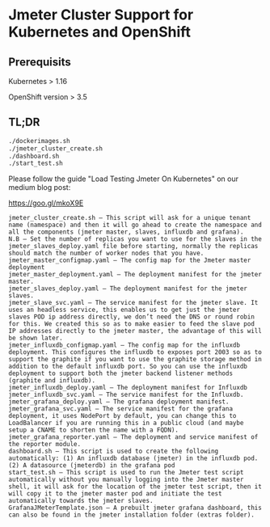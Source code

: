# Jmeter Cluster Support for Kubernetes and OpenShift

## Prerequisits

Kubernetes > 1.16

OpenShift version > 3.5

## TL;DR

```bash
./dockerimages.sh
./jmeter_cluster_create.sh
./dashboard.sh
./start_test.sh
```

Please follow the guide "Load Testing Jmeter On Kubernetes" on our medium blog post:

https://goo.gl/mkoX9E

    jmeter_cluster_create.sh — This script will ask for a unique tenant name (namespace) and then it will go ahead to create the namespace and all the components (jmeter master, slaves, influxdb and grafana).
    N.B — Set the number of replicas you want to use for the slaves in the jmeter_slaves_deploy.yaml file before starting, normally the replicas should match the number of worker nodes that you have.
    jmeter_master_configmap.yaml — The config map for the Jmeter master deployment
    jmeter_master_deployment.yaml — The deployment manifest for the jmeter master.
    jmeter_slaves_deploy.yaml — The deployment manifest for the jmeter slaves.
    jmeter_slave_svc.yaml — The service manifest for the jmeter slave. It uses an headless service, this enables us to get just the jmeter slaves POD ip address directly, we don’t need the DNS or round robin for this. We created this so as to make easier to feed the slave pod IP addresses directly to the jmeter master, the advantage of this will be shown later.
    jmeter_influxdb_configmap.yaml — The config map for the influxdb deployment. This configures the influxdb to exposes port 2003 so as to support the graphite if you want to use the graphite storage method in addition to the default influxdb port. So you can use the influxdb deployment to support both the jmeter backend listener methods (graphite and influxdb).
    jmeter_influxdb_deploy.yaml — The deployment manifest for Influxdb
    jmeter_influxdb_svc.yaml — The service manifest for the Influxdb.
    jmeter_grafana_deploy.yaml — The grafana deployment manifest.
    jmeter_grafana_svc.yaml — The service manifest for the grafana deployment, it uses NodePort by default, you can change this to LoadBalancer if you are running this in a public cloud (and maybe setup a CNAME to shorten the name with a FQDN).
    jmeter_grafana_reporter.yaml — The deployment and service manifest of the reporter module.
    dashboard.sh — This script is used to create the following automatically: (1) An influxdb database (jmeter) in the influxdb pod. (2) A datasource (jmeterdb) in the grafana pod
    start_test.sh — This script is used to run the Jmeter test script automatically without you manually logging into the Jmeter master shell, it will ask for the location of the jmeter test script, then it will copy it to the jmeter master pod and initiate the test automatically towards the jmeter slaves.
    GrafanaJMeterTemplate.json — A prebuilt jmeter grafana dashboard, this can also be found in the jmeter installation folder (extras folder).
